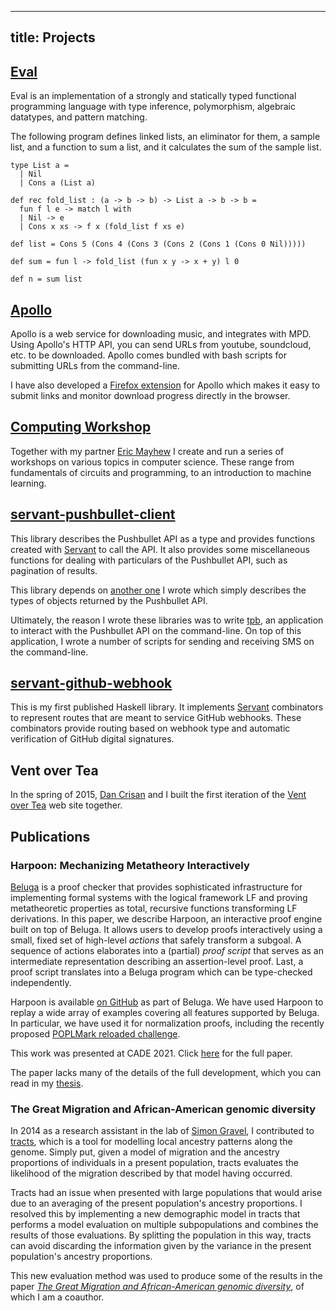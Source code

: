 ---------------
title: Projects
---------------

## [Eval][]

Eval is an implementation of a strongly and statically typed functional
programming language with type inference, polymorphism, algebraic datatypes, and
pattern matching.

The following program defines linked lists, an eliminator for them, a sample
list, and a function to sum a list, and it calculates the sum of the sample
list.

```
type List a =
  | Nil
  | Cons a (List a)

def rec fold_list : (a -> b -> b) -> List a -> b -> b =
  fun f l e -> match l with
  | Nil -> e
  | Cons x xs -> f x (fold_list f xs e)

def list = Cons 5 (Cons 4 (Cons 3 (Cons 2 (Cons 1 (Cons 0 Nil)))))

def sum = fun l -> fold_list (fun x y -> x + y) l 0

def n = sum list
```

## [Apollo][]


Apollo is a web service for downloading music, and integrates with MPD.
Using Apollo's HTTP API, you can send URLs from youtube, soundcloud, etc. to be
downloaded. Apollo comes bundled with bash scripts for submitting URLs from the
command-line.

I have also developed a [Firefox extension][] for Apollo which makes it easy to
submit links and monitor download progress directly in the browser.

## [Computing Workshop][]


Together with my partner [Eric Mayhew](https://emayhew.com/) I create and run a
series of workshops on various topics in computer science. These range from
fundamentals of circuits and programming, to an introduction to machine
learning.

## [servant-pushbullet-client][]

This library describes the Pushbullet API as a type and provides functions
created with [Servant][servant-client] to call the API. It also provides some
miscellaneous functions for dealing with particulars of the Pushbullet API,
such as pagination of results.

This library depends on [another one][pushbullet-types] I wrote which simply
describes the types of objects returned by the Pushbullet API.

Ultimately, the reason I wrote these libraries was to write [tpb][], an
application to interact with the Pushbullet API on the command-line.
On top of this application, I wrote a number of scripts for sending and
receiving SMS on the command-line.

## [servant-github-webhook][]

This is my first published Haskell library. It implements
[Servant][servant-server] combinators to
represent routes that are meant to service GitHub webhooks. These combinators
provide routing based on webhook type and automatic verification of GitHub
digital signatures.

## Vent over Tea

In the spring of 2015,
[Dan Crisan][] and I built the first iteration of the
[Vent over Tea][] web site together.

## Publications

### Harpoon: Mechanizing Metatheory Interactively

[Beluga][beluga] is a proof checker that provides sophisticated infrastructure for
implementing formal systems with the logical framework LF and proving
metatheoretic properties as total, recursive functions transforming LF
derivations. In this paper, we describe Harpoon, an interactive proof engine
built on top of Beluga. It allows users to develop proofs interactively using a
small, fixed set of high-level *actions* that safely transform a subgoal. A
sequence of actions elaborates into a (partial) *proof script* that serves as an
intermediate representation describing an assertion-level proof. Last, a proof
script translates into a Beluga program which can be type-checked independently.

Harpoon is available [on GitHub][harpoon-github] as part of Beluga.
We have used Harpoon to replay a wide array of examples covering all features
supported by Beluga. In particular, we have used it for normalization proofs,
including the recently proposed [POPLMark reloaded challenge][poplmark-reloaded].

This work was presented at CADE 2021. Click [here][harpoon-cade] for the full paper.

The paper lacks many of the details of the full development, which you can read
in my [thesis][].

### The Great Migration and African-American genomic diversity

In 2014 as a research assistant in the lab of [Simon Gravel][], I contributed to [tracts][],
which is a tool for modelling local ancestry patterns along the genome.
Simply put, given a model of migration and the ancestry proportions of
individuals in a present population, tracts evaluates the likelihood of the
migration described by that model having occurred.

Tracts had an issue when presented with large populations that would arise due
to an averaging of the present population's ancestry proportions. I resolved
this by implementing a new demographic model in tracts that performs a model
evaluation on multiple subpopulations and combines the results of those
evaluations. By splitting the population in this way, tracts can avoid
discarding the information given by the variance in the present population's
ancestry proportions.

This new evaluation method was used to produce some of the results in the paper
[_The Great Migration and African-American genomic diversity_][great migration],
of which I am a coauthor.

[servant-server]: https://hackage.haskell.org/package/servant-server
[servant-client]: https://hackage.haskell.org/package/servant-client
[servant-pushbullet-client]: https://github.com/tsani/servant-pushbullet-client
[pushbullet-types]: https://github.com/tsani/pushbullet-types
[servant-github-webhook]: https://github.com/tsani/servant-github-webhook
[Dan Crisan]: http://dancrisan.com/
[Vent over Tea]: http://ventovertea.com/
[Simon Gravel]: http://simongravel.lab.mcgill.ca/Home.html
[tracts]: http://github.com/sgravel/tracts
[great migration]: http://journals.plos.org/plosgenetics/article?id=10.1371/journal.pgen.1006059
[tpb]: https://github.com/tsani/tpb
[Computing Workshop]: https://computing-workshop.com/
[Haskell]: https://haskell.org/
[Hakyll]: https://jaspervdj.be/hakyll/
[Firefox extension]: https://github.com/tsani/apollo-extension/releases
[Apollo]: https://github.com/tsani/apollo
[harpoon-cade]: /pdf/harpoon.pdf
[harpoon-github]: https://github.com/Beluga-lang/Beluga
[poplmark-reloaded]: https://poplmark-reloaded.github.io/
[beluga]: https://www.cs.mcgill.ca/~complogic/beluga/
[thesis]: /pdf/thesis.pdf
[Eval]: https://github.com/tsani/eval

